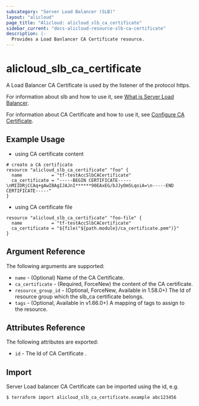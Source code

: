 ```yaml
---
subcategory: "Server Load Balancer (SLB)"
layout: "alicloud"
page_title: "Alicloud: alicloud_slb_ca_certificate"
sidebar_current: "docs-alicloud-resource-slb-ca-certificate"
description: |-
  Provides a Load Banlancer CA Certificate resource.
---
```


# alicloud\_slb\_ca\_certificate

A Load Balancer CA Certificate is used by the listener of the protocol https.

For information about slb and how to use it, see [What is Server Load Balancer](https://www.alibabacloud.com/help/doc-detail/27539.htm).

For information about CA Certificate and how to use it, see [Configure CA Certificate](https://www.alibabacloud.com/help/doc-detail/85968.htm).


## Example Usage

* using CA certificate content

```
# create a CA certificate
resource "alicloud_slb_ca_certificate" "foo" {
  name           = "tf-testAccSlbCACertificate"
  ca_certificate = "-----BEGIN CERTIFICATE-----\nMIIDRjCCAq+gAwIBAgIJAJnI******90EAxEG/bJJyOm5LqoiA=\n-----END CERTIFICATE-----"
}
```

* using CA certificate file

```
resource "alicloud_slb_ca_certificate" "foo-file" {
  name           = "tf-testAccSlbCACertificate"
  ca_certificate = "${file("${path.module}/ca_certificate.pem")}"
}
```

## Argument Reference

The following arguments are supported:

* `name` - (Optional) Name of the CA Certificate.
* `ca_certificate` - (Required, ForceNew) the content of the CA certificate.
* `resource_group_id` - (Optional, ForceNew, Available in 1.58.0+) The Id of resource group which the slb_ca certificate belongs.
* `tags` - (Optional, Available in v1.66.0+) A mapping of tags to assign to the resource.
## Attributes Reference

The following attributes are exported:

* `id` - The Id of CA Certificate .

## Import

Server Load balancer CA Certificate can be imported using the id, e.g.

```
$ terraform import alicloud_slb_ca_certificate.example abc123456
```
